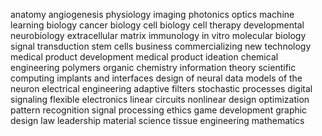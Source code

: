 anatomy
	angiogenesis
physiology
imaging
photonics
optics
machine learning
biology
	cancer biology
	cell biology
	cell therapy
	developmental neurobiology
	extracellular matrix
	immunology
	in vitro
	molecular biology
	signal transduction
	stem cells
business
	commercializing new technology
	medical product development
	medical product ideation
chemical engineering
	polymers
	organic chemistry
information theory
scientific computing
implants and interfaces
design of neural data
models of the neuron
electrical engineering
	adaptive filters
	stochastic processes
	digital signaling
	flexible electronics
	linear circuits
	nonlinear design
	optimization
	pattern recognition
	signal processing
ethics
game development
graphic design
law
leadership
material science
	tissue engineering
mathematics
	